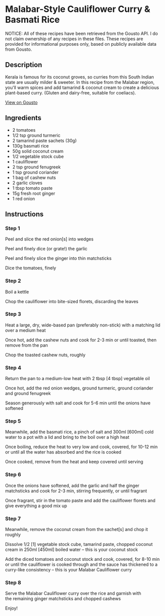 # Malabar-Style Cauliflower Curry & Basmati Rice

NOTICE: All of these recipes have been retrieved from the Gousto API. I do not claim ownership of any recipes in these files. These recipes are provided for informational purposes only, based on publicly available data from Gousto.

## Description

Kerala is famous for its coconut groves, so curries from this South Indian state are usually milder & sweeter. In this recipe from the Malabar region, you'll warm spices and add tamarind & coconut cream to create a delicious plant-based curry. (Gluten and dairy-free, suitable for coeliacs).

[View on Gousto](https://www.gousto.co.uk/recipes/cookbook/malabar-style-cauliflower-curry-basmati-rice)

## Ingredients

- 2 tomatoes
- 1/2 tsp ground turmeric
- 2 tamarind paste sachets (30g)
- 130g basmati rice
- 50g solid coconut cream
- 1/2 vegetable stock cube 
- 1 cauliflower
- 2 tsp ground fenugreek
- 1 tsp ground coriander
- 1 bag of cashew nuts
- 2 garlic cloves
- 1 tbsp tomato paste
- 15g fresh root ginger
- 1 red onion

## Instructions


### Step 1

Peel and slice the red onion<span class="text-danger">[s]</span> into wedges


Peel and finely dice (or grate!) the garlic


Peel and finely slice the ginger into thin matchsticks 


Dice the tomatoes, finely


### Step 2

Boil a kettle


Chop the cauliflower into bite-sized florets, discarding the leaves


### Step 3

Heat a<span class="text-highlight"> large, dry, wide-based pan</span> (preferably non-stick) with a matching lid over a medium heat


Once hot, add the cashew nuts and cook for 2-3 min or until toasted, then remove from the pan


Chop the toasted cashew nuts, roughly


### Step 4

Return the pan to a medium-low heat with 2 tbsp <span class="text-danger">[4 tbsp]</span> vegetable oil 


Once hot, add the red onion wedges, <span class="text-highlight">ground</span> turmeric, ground coriander and ground fenugreek


Season generously with salt and cook for 5-6 min until the onions have softened


### Step 5

Meanwhile, add the basmati rice, a pinch of salt and 300ml <span class="text-danger">[600ml]</span> cold water to a pot with a lid and bring to the boil over a high heat


Once boiling, reduce the heat to very low and cook, covered, for 10-12 min or until all the water has absorbed and the rice is cooked


Once cooked, remove from the heat and keep covered until serving


### Step 6

Once the onions have softened, add the garlic and <span class="text-highlight">half</span> the ginger matchsticks and cook for 2-3 min, stirring frequently, or until fragrant


Once fragrant, stir in the tomato paste and add the cauliflower florets and give everything a good mix up


### Step 7

Meanwhile, remove the coconut cream from the sachet<span class="text-danger">[s]</span> and chop it roughly 


Dissolve 1/2 <span class="text-danger">[1]</span> vegetable stock cube, tamarind paste, chopped coconut cream in 250ml <span class="text-danger">[450ml]</span> boiled water – this is your coconut stock


Add the diced tomatoes and coconut stock and cook, covered, for 8-10 min or until the cauliflower is cooked through and the sauce has thickened to a curry-like consistency – this is your Malabar Cauliflower curry

### Step 8

Serve the Malabar Cauliflower curry over the rice and garnish with the <span class="text-highlight">remaining</span> ginger matchsticks and chopped cashews


Enjoy!

